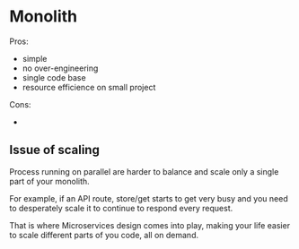 # Monolith 

Pros:

- simple
- no over-engineering
- single code base
- resource efficience on small project

Cons:

- 

## Issue of scaling

Process running on parallel are harder to balance and scale only a single part of your monolith.

For example, if an API route, store/get starts to get very busy and you need to desperately scale it to continue to 
respond every request.

That is where Microservices design comes into play, making your life easier to scale different parts of you code, all on 
demand.

